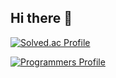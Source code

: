 ## Hi there 👋

[![Solved.ac Profile](http://mazassumnida.wtf/api/v2/generate_badge?boj=pepe6500)](https://solved.ac/pepe6500/)

[![Programmers Profile](https://img.shields.io/badge/Programmers-Profile-blue?style=flat&logo=programmers&logoColor=white)](https://programmers.co.kr/pr/pepe65004514@gmail.com)

<!--**pepe6500/pepe6500** is a ✨ _special_ ✨ repository because its `README.md` (this file) appears on your GitHub profile.

Here are some ideas to get you started:

- 🔭 I'm currently working on ...
- 🌱 I'm currently learning ...
- 👯 I'm looking to collaborate on ...
- 🤔 I'm looking for help with ...
- 💬 Ask me about ...
- 📫 How to reach me: ...
- 😄 Pronouns: ...
- ⚡ Fun fact: ...
-->
